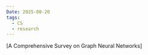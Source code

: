 ```yaml
---
Date: 2025-08-20
tags:
  - CS
  - research
---
```

[A Comprehensive Survey on Graph Neural Networks]